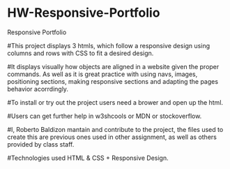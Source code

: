 # HW-Responsive-Portfolio
Responsive Portfolio

#This project displays 3 htmls, which follow a responsive design using columns and rows with CSS to fit a desired design.

#It displays visually how objects are aligned in a website given the proper commands. As well as it is great practice with using navs, images, positioning sections, making responsive sections and adapting the pages behavior acorrdingly. 

#To install or try out the project users need a brower and open up the html.

#Users can get further help in w3shcools or MDN or stockoverflow.

#I, Roberto Baldizon mantain and contribute to the project, the files used to create this are previous ones used in other assignment, as well as others provided by class staff.

#Technologies used HTML & CSS + Responsive Design.
